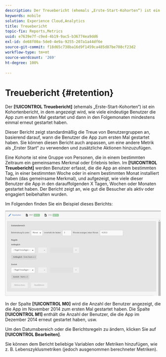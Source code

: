 ```yaml
---
description: Der Treuebericht (ehemals „Erste-Start-Kohorten“) ist ein Kohortenbericht, in dem angezeigt wird, wie viele eindeutige Benutzer die App zum ersten Mal gestartet und dann in den Folgemonaten mindestens einmal erneut gestartet haben.
keywords: mobile
solution: Experience Cloud,Analytics
title: Treuebericht
topic-fix: Reports,Metrics
uuid: e7639e7f-c9ed-4b19-9ac5-b36774ea9dd6
exl-id: de68f00a-5de0-4e9a-9255-207a1a44df6e
source-git-commit: f18d65c738ba16d9f1459ca485d87be708cf23d2
workflow-type: tm+mt
source-wordcount: '269'
ht-degree: 100%

---
```


# Treuebericht {#retention}

Der **[!UICONTROL Treuebericht]** (ehemals „Erste-Start-Kohorten“) ist ein Kohortenbericht, in dem angezeigt wird, wie viele eindeutige Benutzer die App zum ersten Mal gestartet und dann in den Folgemonaten mindestens einmal erneut gestartet haben.

Dieser Bericht zeigt standardmäßig die Treue von Benutzergruppen an, basierend darauf, wann die Benutzer die App zum ersten Mal gestartet haben. Sie können diesen Bericht auch anpassen, um eine andere Metrik als „Erster Start“ zu verwenden und zusätzliche Aktionen hinzuzufügen.

Eine Kohorte ist eine Gruppe von Personen, die in einem bestimmten Zeitraum ein gemeinsames Merkmal oder Erlebnis teilen. Im **[!UICONTROL Treuebericht]** werden Benutzer erfasst, die die App an einem bestimmten Tag, in einer bestimmten Woche oder in einem bestimmten Monat installiert haben (das gemeinsame Merkmal), und aufgezeigt, wie viele dieser Benutzer die App in den darauffolgenden X Tagen, Wochen oder Monaten gestartet haben. Der Bericht zeigt an, wie gut die Besucher als aktiv oder engagiert beibehalten wurden.

Im Folgenden finden Sie ein Beispiel dieses Berichts:

![](assets/report_retention_edit.png)

In der Spalte **[!UICONTROL M0]** wird die Anzahl der Benutzer angezeigt, die die App im November 2014 zum ersten Mal gestartet haben. Die Spalte **[!UICONTROL M1]** enthält die Anzahl der Benutzer, die die App im Dezember 2014 erneut gestartet haben, usw.

Um den Datumsbereich oder die Berichtsregeln zu ändern, klicken Sie auf **[!UICONTROL Bearbeiten]**.

Sie können dem Bericht beliebige Variablen oder Metriken hinzufügen, wie z. B. Lebenszyklusmetriken (jedoch ausgenommen berechneter Metriken).
